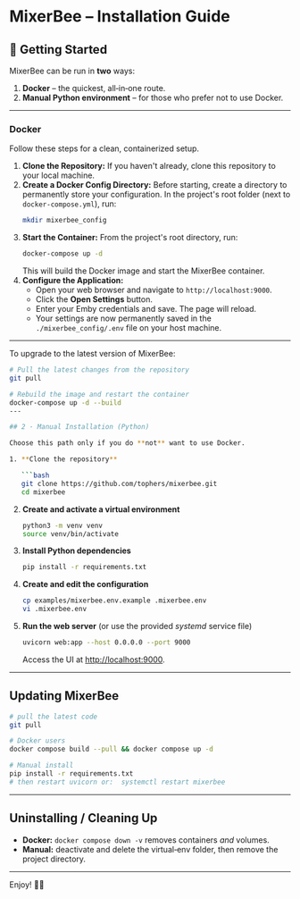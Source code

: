 # MixerBee – Installation Guide

## 🚀 Getting Started

MixerBee can be run in **two** ways:

1. **Docker** – the quickest, all‑in‑one route.
2. **Manual Python environment** – for those who prefer not to use Docker.

---
### Docker

Follow these steps for a clean, containerized setup.

1.  **Clone the Repository:** If you haven't already, clone this repository to your local machine.
2.  **Create a Docker Config Directory:** Before starting, create a directory to permanently store your configuration. In the project's root folder (next to `docker-compose.yml`), run:
    ```sh
    mkdir mixerbee_config
    ```
3.  **Start the Container:** From the project's root directory, run:
    ```sh
    docker-compose up -d
    ```
    This will build the Docker image and start the MixerBee container.
4.  **Configure the Application:**
    * Open your web browser and navigate to `http://localhost:9000`.
    * Click the **Open Settings** button.
    * Enter your Emby credentials and save. The page will reload.
    * Your settings are now permanently saved in the `./mixerbee_config/.env` file on your host machine.

---
To upgrade to the latest version of MixerBee:
```sh
# Pull the latest changes from the repository
git pull

# Rebuild the image and restart the container
docker-compose up -d --build
---

## 2 · Manual Installation (Python)

Choose this path only if you do **not** want to use Docker.

1. **Clone the repository**

   ```bash
   git clone https://github.com/tophers/mixerbee.git
   cd mixerbee
   ```

2. **Create and activate a virtual environment**

   ```bash
   python3 -m venv venv
   source venv/bin/activate
   ```

3. **Install Python dependencies**

   ```bash
   pip install -r requirements.txt
   ```

4. **Create and edit the configuration**

   ```bash
   cp examples/mixerbee.env.example .mixerbee.env
   vi .mixerbee.env
   ```

5. **Run the web server** (or use the provided *systemd* service file)

   ```bash
   uvicorn web:app --host 0.0.0.0 --port 9000
   ```

   Access the UI at [http://localhost:9000](http://localhost:9000).

---

## Updating MixerBee

```bash
# pull the latest code
git pull

# Docker users
docker compose build --pull && docker compose up -d

# Manual install
pip install -r requirements.txt
# then restart uvicorn or:  systemctl restart mixerbee
```

---

## Uninstalling / Cleaning Up

* **Docker:** `docker compose down -v` removes containers *and* volumes.
* **Manual:** deactivate and delete the virtual‑env folder, then remove the project directory.

---

Enjoy! 🍯🐝

